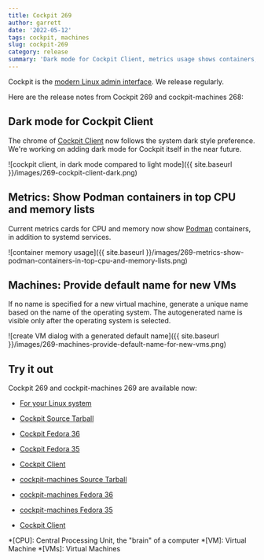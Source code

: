 ```yaml
---
title: Cockpit 269
author: garrett
date: '2022-05-12'
tags: cockpit, machines
slug: cockpit-269
category: release
summary: 'Dark mode for Cockpit Client, metrics usage shows containers, default fallback name for new VMs'
---
```


Cockpit is the [modern Linux admin interface](https://cockpit-project.org/).
We release regularly.

Here are the release notes from Cockpit 269 and cockpit-machines 268:


## Dark mode for Cockpit Client

The chrome of [Cockpit Client](https://flathub.org/apps/details/org.cockpit_project.CockpitClient) now follows the system dark style preference.  We're working on adding dark mode for Cockpit itself in the near future.

![cockpit client, in dark mode compared to light mode]({{ site.baseurl }}/images/269-cockpit-client-dark.png)

## Metrics: Show Podman containers in top CPU and memory lists

Current metrics cards for CPU and memory now show [Podman](https://podman.io/) containers, in addition to systemd services. 

![container memory usage]({{ site.baseurl }}/images/269-metrics-show-podman-containers-in-top-cpu-and-memory-lists.png)

## Machines: Provide default name for new VMs

If no name is specified for a new virtual machine, generate a unique name based on the name of the operating system. The autogenerated name is visible only after the operating system is selected.

![create VM dialog with a generated default name]({{ site.baseurl }}/images/269-machines-provide-default-name-for-new-vms.png)


## Try it out

Cockpit 269 and cockpit-machines 269 are available now:

* [For your Linux system](https://cockpit-project.org/running.html)

* [Cockpit Source Tarball](https://github.com/cockpit-project/cockpit/releases/tag/269)
* [Cockpit Fedora 36](https://bodhi.fedoraproject.org/updates/?releases=F36&packages=cockpit)
* [Cockpit Fedora 35](https://bodhi.fedoraproject.org/updates/?releases=F35&packages=cockpit)
* [Cockpit Client](https://flathub.org/apps/details/org.cockpit_project.CockpitClient)
* [cockpit-machines Source Tarball](https://github.com/cockpit-project/cockpit-machines/releases/tag/269)
* [cockpit-machines Fedora 36](https://bodhi.fedoraproject.org/updates/?releases=F36&packages=cockpit-machines)
* [cockpit-machines Fedora 35](https://bodhi.fedoraproject.org/updates/?releases=F35&packages=cockpit-machines)
* [Cockpit Client](https://flathub.org/apps/details/org.cockpit_project.CockpitClient)

*[CPU]: Central Processing Unit, the "brain" of a computer
*[VM]: Virtual Machine
*[VMs]: Virtual Machines
